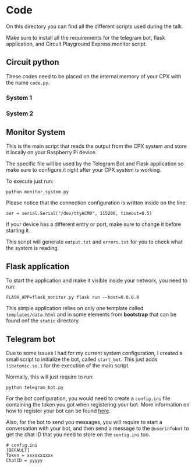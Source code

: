 # Code

On this directory you can find all the different scripts used
during the talk.

Make sure to install all the requirements for the telegram bot,
flask application, and Circuit Playground Express monitor script.

## Circuit python

These codes need to be placed on the internal memory of your CPX
with the name `code.py`.

### System 1

### System 2


## Monitor System

This is the main script that reads the output from the CPX system
and store it locally on your Raspberry Pi device.

The specific file will be used by the Telegram Bot and Flask application
so make sure to configure it right after your CPX system is working.

To execute just run:

```
python monitor_system.py
```

Please notice that the connection configuration is written inside
on the line:

```
ser = serial.Serial("/dev/ttyACM0", 115200, timeout=0.5)
```

if your device has a different entry or port, make sure to change it
before starting it.

This script will generate `output.txt` and `errors.txt`
for you to check what the system is reading.

## Flask application

To start the application and make it visible inside your network,
you need to run:

```
FLASK_APP=flask_monitor.py flask run --host=0.0.0.0
```

This simple application relies on only one template called `templates/data.html`
and in some elements from **bootstrap** that can be found onf the `static`
directory.

## Telegram bot

Due to some issues I had for my current system configuration,
I created a small script to initialize the bot, called `start_bot`.
This just adds `libatomic.so.1` for the execution of the main script.

Normally, this will just require to run:

```
python telegram_bot.py
```

For the bot configuration, you would need to create a `config.ini`
file containing the token you got when registering your bot.
More information on how to register your bot can be found
[here](https://core.telegram.org/bots).

Also, for the bot to send you messages, you will require to start
a conversation with your bot, and then send a message to the
`@userinfobot` to get the chat ID that you need to store on the `config.ini`
too.

```
# config.ini
[DEFAULT]
Token = xxxxxxxxxx
ChatID = yyyyy
```
